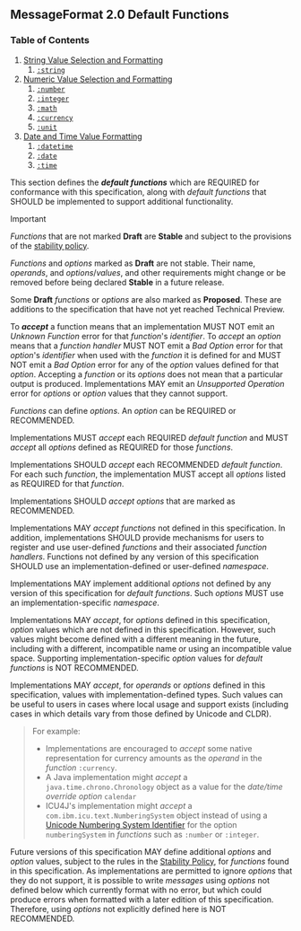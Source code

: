 ## MessageFormat 2.0 Default Functions

### Table of Contents

1. [String Value Selection and Formatting](string.md)
   1. [`:string`](string.md#the-string-function)
1. [Numeric Value Selection and Formatting](number.md)
   1. [`:number`](number.md#the-number-function)
   1. [`:integer`](number.md#the-integer-function)
   1. [`:math`](number.md#the-math-function)
   1. [`:currency`](number.md#the-currency-function)
   1. [`:unit`](number.md#the-unit-function)
1. [Date and Time Value Formatting](datetime.md)
   1. [`:datetime`](datetime.md#the-datetime-function)
   1. [`:date`](datetime.md#the-date-function)
   1. [`:time`](datetime.md#the-time-function)

This section defines the **_<dfn>default functions</dfn>_**
which are REQUIRED for conformance with this specification,
along with _default functions_ that SHOULD be implemented to support
additional functionality.

> [!IMPORTANT]
> _Functions_ that are not marked **Draft** are **Stable** and subject to
> the provisions of the [stability policy](../intro.md#stability-policy).
>
> _Functions_ and _options_ marked as **Draft** are not stable.
> Their name, _operands_, and _options_/_values_, and other requirements
> might change or be removed before being declared **Stable** in a future release.
>
> Some **Draft** _functions_ or _options_ are also marked as **Proposed**.
> These are additions to the specification that have not yet reached Technical Preview.

To **_<dfn>accept</dfn>_** a function means that an implementation MUST NOT
emit an _Unknown Function_ error for that _function_'s _identifier_.
To _accept_ an _option_ means that a _function handler_ MUST NOT
emit a _Bad Option_ error for that _option_'s _identifier_ when used with the _function_
it is defined for
and MUST NOT emit a _Bad Option_ error for any of the _option_ values
defined for that _option_.
Accepting a _function_ or its _options_ does not mean that a particular output is produced.
Implementations MAY emit an _Unsupported Operation_ error for _options_
or _option_ values that they cannot support.

_Functions_ can define _options_. 
An _option_ can be REQUIRED or RECOMMENDED.

Implementations MUST _accept_ each REQUIRED _default function_ and
MUST _accept_ all _options_ defined as REQUIRED for those _functions_.

Implementations SHOULD _accept_ each RECOMMENDED _default function_.
For each such _function_, the implementation MUST accept all _options_
listed as REQUIRED for that _function_.

Implementations SHOULD _accept_ _options_ that are marked as RECOMMENDED.

Implementations MAY _accept_ _functions_ not defined in this specification.
In addition, implementations SHOULD provide mechanisms for users to
register and use user-defined _functions_ and their associated _function handlers_.
Functions not defined by any version of this specification SHOULD use 
an implementation-defined or user-defined _namespace_.

Implementations MAY implement additional _options_ not defined
by any version of this specification for _default functions_.
Such _options_ MUST use an implementation-specific _namespace_.

Implementations MAY _accept_, for _options_ defined in this specification,
_option_ values which are not defined in this specification.
However, such values might become defined with a different meaning in the future,
including with a different, incompatible name
or using an incompatible value space.
Supporting implementation-specific _option_ values for _default functions_ is NOT RECOMMENDED.

Implementations MAY _accept_, for _operands_ or _options_ defined in this specification,
values with implementation-defined types.
Such values can be useful to users in cases where local usage and support exists
(including cases in which details vary from those defined by Unicode and CLDR).

> For example:
> - Implementations are encouraged to _accept_ some native representation
>   for currency amounts as the _operand_ in the _function_ `:currency`.
> - A Java implementation might _accept_ a `java.time.chrono.Chronology` object
>   as a value for the _date/time override option_ `calendar`
> - ICU4J's implementation might _accept_ a `com.ibm.icu.text.NumberingSystem` object
>   instead of using a [Unicode Numbering System Identifier](https://unicode.org/reports/tr35/tr35.html#UnicodeNumberSystemIdentifier)
>   for the option `numberingSystem` in _functions_ such as `:number` or `:integer`.

Future versions of this specification MAY define additional _options_ and _option_ values,
subject to the rules in the [Stability Policy](#stability-policy),
for _functions_ found in this specification.
As implementations are permitted to ignore _options_ that they do not support,
it is possible to write _messages_ using _options_ not defined below
which currently format with no error, but which could produce errors
when formatted with a later edition of this specification.
Therefore, using _options_ not explicitly defined here is NOT RECOMMENDED.
